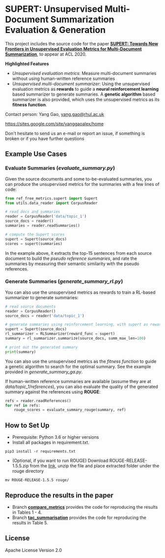 # SUPERT: Unsupervised Multi-Document Summarization Evaluation & Generation

This project includes the source code for the paper [**SUPERT: Towards New Frontiers in Unsupervised Evaluation Metrics for Multi-Document Summarization**](https://arxiv.org/abs/2005.03724), to appear at ACL 2020.

**Highlighted Features**

* *Unsupervised evaluation metrics*: Measure multi-document summaries without using human-written reference summaries
* *Unsupervised multi-document summarizer*: Using the unsupervised evaluation metrics as **rewards** to guide a **neural reinforcement learning** based summarizer to generate summaries. A **genetic algorithm** based summarizer is also provided, which uses the unsupervised metrics as its **fitness function**.


Contact person: Yang Gao, yang.gao@rhul.ac.uk

https://sites.google.com/site/yanggaoalex/home

Don't hesitate to send us an e-mail or report an issue, if something is broken or if you have further questions

## Example Use Cases

### Evaluate Summaries (*evaluate_summary.py*)
Given the source documents and some to-be-evaluated summaries, you can produce the unsupervised metrics for the summaries with a few lines of code:

```python
from ref_free_metrics.supert import Supert
from utils.data_reader import CorpusReader

# read docs and summaries
reader = CorpusReader('data/topic_1')
source_docs = reader()
summaries = reader.readSummaries() 

# compute the Supert scores
supert = Supert(source_docs) 
scores = supert(summaries)
```
In the example above, it extracts the top-15 sentences from each source document
to build the *pseudo reference summaries*, and rate the summaries
by measuring their semantic similarity with the pseudo references.

### Generate Summaries (*generate_summary_rl.py*) 
You can also use the unsupervised metrics as rewards to train a RL-based summarizer to generate summaries:

```python
# read source documents
reader = CorpusReader()
source_docs = reader('data/topic_1')

# generate summaries using reinforcement learning, with supert as reward function
supert = Supert(source_docs)
rl_summarizer = RLSummarizer(reward_func = supert)
summary = rl_summarizer.summarize(source_docs, summ_max_len=100)

# print out the generated summary
print(summary)
```
You can also use the unsupervised metrics as the *fitness function* to guide a genetic algorithm to search for the optimal summary. See the example provided in *generate_summary_ga.py*.

If human-written reference summaries are available (assume they are at *data/topic_1/references*), you can also evaluate the quality of the generated summary against the references using **ROUGE**:

```python
refs = reader.readReferences() 
for ref in refs:
    rouge_scores = evaluate_summary_rouge(summary, ref)
```

## How to Set Up 
* Prerequisite: Python 3.6 or higher versions
* Install all packages in requirement.txt.
```shell script
pip3 install -r requirements.txt
```
* (Optional, if you want to run ROUGE) Download ROUGE-RELEASE-1.5.5.zip from the [link](https://drive.google.com/file/d/1eq4WD1rsCzAFhKmgI8cSeGqHEYYIFhGJ/view?usp=sharing), unzip the file and place extracted folder under the rouge directory
```shell script
mv ROUGE-RELEASE-1.5.5 rouge/
```

## Reproduce the results in the paper
* Branch [**compare\_metrics**](https://github.com/yg211/acl20-ref-free-eval/tree/compare_metrics) provides the code for reproducing the results in Tables 1 - 4. 
* Branch [**tac\_summarisation**](https://github.com/yg211/acl20-ref-free-eval/tree/tac_summarisation) provides the code for reproducing the results in Table 5.

## License
Apache License Version 2.0
